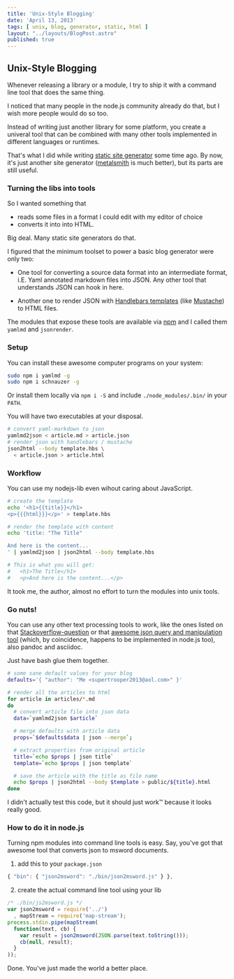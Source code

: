 ```yaml
---
title: 'Unix-Style Blogging'
date: 'April 13, 2013'
tags: [ unix, blog, generator, static, html ]
layout: "../layouts/BlogPost.astro"
published: true
---
```



## Unix-Style Blogging

Whenever releasing a library or a module,
I try to ship it with a command line tool
that does the same thing.

I noticed that many people in the node.js community already do that,
but I wish more people would do so too.

Instead of writing just another library for some platform,
you create a univeral tool
that can be combined with
many other tools implemented in different languages or runtimes.

That's what I did while writing
 <a href="/mumpitz">static site generator</a> some time ago.
By now, it's just another site generator
(<a href="http://www.metalsmith.io/">metalsmith</a> is much better),
but its parts are still useful.


### Turning the libs into tools

So I wanted something that

- reads some files in a format I could edit with my editor of choice
- converts it into into HTML.

Big deal. Many static site generators do that.

I figured that the minimum toolset to power a basic blog
generator were only two:

- One tool for converting a source data format into an intermediate format,
 i.E. Yaml annotated markdown files into JSON.
 Any other tool that understands JSON can hook in here.

- Another one to render JSON with
<a href="http://handlebarsjs.com">Handlebars templates</a> (like
<a href="http://mustache.github.io/">Mustache</a>)
 to HTML files.

The modules that expose these tools are available via
 <a href="http://npmjs.org">npm</a> and I called them
`yamlmd` and `jsonrender`.

### Setup

You can install these awesome computer programs on your system:

``` bash
sudo npm i yamlmd -g
sudo npm i schnauzer -g
```

Or install them locally via ```npm i -S```
and include ```./node_modules/.bin/``` in your `PATH`.

You will have two executables at your disposal.

``` bash
# convert yaml-markdown to json
yamlmd2json < article.md > article.json
# render json with handlebars / mustache
json2html --body template.hbs \
  < article.json > article.html
```

### Workflow

You can use my nodejs-lib even wihout caring about JavaScript.

``` bash
# create the template
echo '<h1>{{title}}</h1>
<p>{{{html}}}</p>' > template.hbs

# render the template with content
echo 'title: "The Title"

And here is the content...
' | yamlmd2json | json2html --body template.hbs

# This is what you will get:
#   <h1>The Title</h1>
#   <p>And here is the content...</p>
```

It took me, the author, almost no effort to turn the modules into unix tools.

### Go nuts!

You can use any other text processing tools to work,
like the ones listed on that
<a href="http://http://stackoverflow.com/questions/3858671/unix-command-line-json-parser">Stackoverflow-question</a>
or that <a href="http://http://trentm.com/json/">awesome json query
and manipulation tool</a>
(which, by coincidence, happens to be implemented in node.js too),
 also pandoc and asciidoc.

Just have bash glue them together.

``` bash
# some sane default values for your blog
defaults='{ "author": "Me <supertrooper2013@aol.com>" }'

# render all the articles to html
for article in articles/*.md
do
  # convert article file into json data
  data=`yamlmd2json $article`

  # merge defaults with article data
  props=`$defaults$data | json --merge`;

  # extract properties from original article
  title=`echo $props | json title`
  template=`echo $props | json template`

  # save the article with the title as file name
  echo $props | json2html --body $template > public/${title}.html
done
```

I didn't actually test this code, but it should just work™ because
it looks really good.

### How to do it in node.js

Turning npm modules into command line tools is easy.
Say, you've got that awesome tool that converts json to msword documents.

1. add this to your `package.json`

``` js
{ "bin": { "json2msword": "./bin/json2msword.js" } },
```

2. create the actual command line tool using your lib

``` js
/* ./bin/js2msword.js */
var json2msword = require('../')
  , mapStream = require('map-stream');
process.stdin.pipe(mapStream(
  function(text, cb) {
    var result = json2msword(JSON.parse(text.toString()));
    cb(null, result);
  }
));
```

Done. You've just made the world a better place.
